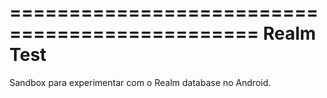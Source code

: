 ===============================================
Realm Test
===============================================

Sandbox para experimentar com o Realm database
no Android.
